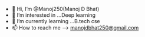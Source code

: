 - 👋 Hi, I’m @Manoj250(Manoj D Bhat)
- 👀 I’m interested in ...Deep learning
- 🌱 I’m currently learning ...B.tech cse
- 📫 How to reach me --> manojdbhat250@gmail.com

<!---
Manoj250/Manoj250 is a ✨ special ✨ repository because its `README.md` (this file) appears on your GitHub profile.
You can click the Preview link to take a look at your changes.
--->
